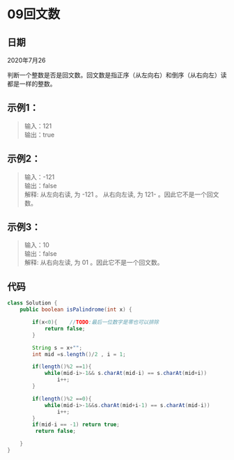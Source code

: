 # 09回文数
## 日期
2020年7月26

判断一个整数是否是回文数。回文数是指正序（从左向右）和倒序（从右向左）读都是一样的整数。


## 示例1：
>输入：121  
输出：true

## 示例2：
>输入：-121  
输出：false  
解释: 从左向右读, 为 -121 。 从右向左读, 为 121- 。因此它不是一个回文数。

## 示例3：
>输入：10  
输出：false  
解释: 从右向左读, 为 01 。因此它不是一个回文数。


## 代码
```java
class Solution {
    public boolean isPalindrome(int x) {

        if(x<0){    //TODO:最后一位数字是零也可以排除
            return false;
        }

        String s = x+"";
        int mid =s.length()/2 , i = 1;

        if(length()%2 ==1){
            while(mid-i>-1&& s.charAt(mid-i) == s.charAt(mid+i))
                i++;
        }

        if(length()%2 ==0){
            while(mid-i>-1&&s.charAt(mid+i-1) == s.charAt(mid-i))
                i++;
        }
        if(mid-i == -1) return true;
         return false;

    }
}
```


